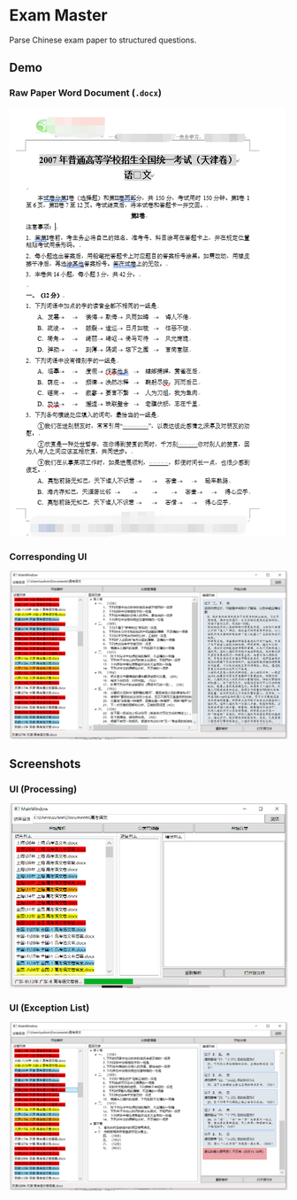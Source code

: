 # Exam Master

Parse Chinese exam paper to structured questions.

## Demo

### Raw Paper Word Document (`.docx`)

![pic](images/paper_example.png)

### Corresponding UI

![ui](images/ui_example.png)

## Screenshots

### UI (Processing)

![ui_processing](images/ui_processing_example.png)

### UI (Exception List)

![ui_exceptions](images/ui_exception_example.png)
